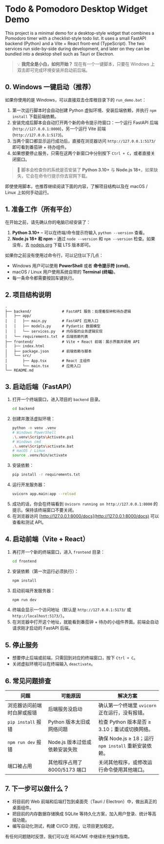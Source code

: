 # Todo & Pomodoro Desktop Widget Demo

This project is a minimal demo for a desktop-style widget that combines a Pomodoro timer with a checklist-style todo list.
It uses a small FastAPI backend (Python) and a Vite + React front-end (TypeScript). The two services run side-by-side during
development, and later on they can be bundled into a desktop shell such as Tauri or Electron.

> 💡 **我完全是小白，如何开始？** 现在有一个一键脚本，只要在 Windows 上双击即可完成环境安装并启动前后端。

## 0. Windows 一键启动（推荐）

如果你使用的是 Windows，可以直接双击仓库根目录下的 `run_demo.bat`：

1. 第一次运行脚本时会自动创建 Python 虚拟环境、安装后端依赖，并执行 `npm install` 下载前端依赖。
2. 安装完成后脚本会自动打开两个新的命令提示符窗口：一个运行 FastAPI 后端 (`http://127.0.0.1:8000`)，另一个运行 Vite 前端 (`http://127.0.0.1:5173`)。
3. 当两个窗口都显示运行成功后，直接在浏览器访问 `http://127.0.0.1:5173/` 即可看到番茄钟 + 待办组件。
4. 如果想要停止服务，只需在这两个新窗口中分别按下 `Ctrl + C`，或者直接关闭窗口。

> 📌 脚本会检查你的系统是否安装了 **Python 3.10+** 与 **Node.js 18+**。如果缺失，它会在命令行提示你去官网下载。

即使使用脚本，也推荐继续阅读下面的内容，了解项目结构以及在 macOS / Linux 上如何手动运行。

## 1. 准备工作（所有平台）

在开始之前，请先确认你的电脑已经安装了：

1. **Python 3.10+** – 可以在终端/命令提示符输入 `python --version` 查看。
2. **Node.js 18+ 和 npm** – 通过 `node --version` 和 `npm --version` 检查。如果没有，去 [nodejs.org](https://nodejs.org/) 下载 LTS 版本即可。

如果你之前没有使用过命令行，可以记住以下几点：
- Windows 用户可以使用 **PowerShell** 或者 **命令提示符 (cmd)**。
- macOS / Linux 用户使用系统自带的 **Terminal (终端)**。
- 每一条命令都需要按回车键执行。

## 2. 项目结构说明

```
.
├── backend/              # FastAPI 服务：处理番茄钟和待办逻辑
│   ├── app/
│   │   ├── main.py       # FastAPI 应用入口
│   │   ├── models.py     # Pydantic 数据模型
│   │   └── services.py   # 内存版的业务逻辑实现
│   └── requirements.txt  # 后端依赖列表
├── frontend/             # Vite + React 前端：展示界面并调用 API
│   ├── index.html
│   ├── package.json      # 前端依赖与脚本
│   └── src/
│       ├── App.tsx       # React 主组件
│       └── main.tsx      # 应用入口
└── README.md
```

## 3. 启动后端（FastAPI）

1. 打开一个终端窗口，进入项目的 `backend` 目录。
   ```bash
   cd backend
   ```
2. 创建并激活虚拟环境：
   ```bash
   python -m venv .venv
   # Windows PowerShell
   .\.venv\Scripts\Activate.ps1
   # Windows cmd
   .\.venv\Scripts\activate.bat
   # macOS / Linux
   source .venv/bin/activate
   ```
3. 安装依赖：
   ```bash
   pip install -r requirements.txt
   ```
4. 运行开发服务器：
   ```bash
   uvicorn app.main:app --reload
   ```
5. 成功的话，你会在终端看到 `Uvicorn running on http://127.0.0.1:8000` 的提示。保持该终端窗口不要关闭。
6. 在浏览器访问 [http://127.0.0.1:8000/docs](http://127.0.0.1:8000/docs) 可以查看和测试 API。

## 4. 启动前端（Vite + React）

1. 再打开一个新的终端窗口，进入 `frontend` 目录：
   ```bash
   cd frontend
   ```
2. 安装依赖（第一次运行必须执行）：
   ```bash
   npm install
   ```
3. 启动前端开发服务器：
   ```bash
   npm run dev
   ```
4. 终端会显示一个访问地址（默认是 `http://127.0.0.1:5173/` 或 `http://localhost:5173/`）。
5. 在浏览器中打开这个地址，就能看到番茄钟 + 待办的小组件界面。前端会自动请求刚才启动的 FastAPI 后端。

## 5. 停止服务

- 想要停止后端或前端，只需回到对应的终端窗口，按下 `Ctrl + C`。
- 关闭虚拟环境可以在终端输入 `deactivate`。

## 6. 常见问题排查

| 问题 | 可能原因 | 解决方案 |
| --- | --- | --- |
| 浏览器访问前端时白屏或报错 | 后端服务没启动 | 确认第一个终端里 `uvicorn` 正在运行，没有报错。 |
| `pip install` 报错 | Python 版本太旧或网络问题 | 检查 Python 版本是否 ≥ 3.10；重试或切换网络。 |
| `npm run dev` 报错 | Node.js 版本过低或依赖安装失败 | 确保 Node.js ≥ 18；运行 `npm install` 重新安装依赖。 |
| 端口被占用 | 其他程序占用了 8000/5173 端口 | 关闭其他程序，或修改运行命令使用其他端口。 |

## 7. 下一步可以做什么？

- 将目前的 Web 前端和后端打包到桌面壳（Tauri / Electron）中，做出真正的桌面组件。
- 把目前的内存数据存储换成 SQLite 等持久化方案，加入用户登录、统计等高级功能。
- 编写自动化测试，构建 CI/CD 流程，让项目更加稳定。

有任何问题随时反馈，我们可以在 README 中继续补充操作指南。
